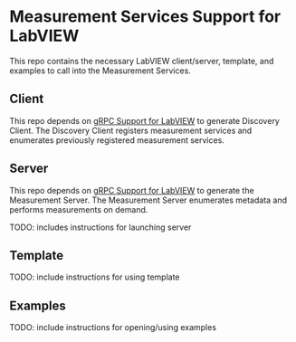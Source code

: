 # Measurement Services Support for LabVIEW

This repo contains the necessary LabVIEW client/server, template, and examples to call into the Measurement Services.

## Client

This repo depends on [gRPC Support for LabVIEW](https://github.com/ni/grpc-labview) to generate Discovery Client. The Discovery Client registers measurement services and enumerates previously registered measurement services.

## Server

This repo depends on [gRPC Support for LabVIEW](https://github.com/ni/grpc-labview) to generate the Measurement Server. The Measurement Server enumerates metadata and performs measurements on demand.

TODO: includes instructions for launching server

## Template

TODO: include instructions for using template

## Examples

TODO: include instructions for opening/using examples

